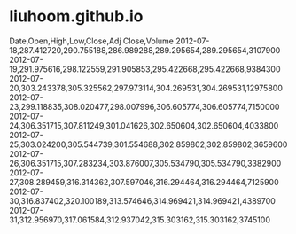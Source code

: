 # liuhoom.github.io

Date,Open,High,Low,Close,Adj Close,Volume
2012-07-18,287.412720,290.755188,286.989288,289.295654,289.295654,3107900
2012-07-19,291.975616,298.122559,291.905853,295.422668,295.422668,9384300
2012-07-20,303.243378,305.325562,297.973114,304.269531,304.269531,12975800
2012-07-23,299.118835,308.020477,298.007996,306.605774,306.605774,7150000
2012-07-24,306.351715,307.811249,301.041626,302.650604,302.650604,4033800
2012-07-25,303.024200,305.544739,301.554688,302.859802,302.859802,3659600
2012-07-26,306.351715,307.283234,303.876007,305.534790,305.534790,3382900
2012-07-27,308.289459,316.314362,307.597046,316.294464,316.294464,7125900
2012-07-30,316.837402,320.100189,313.574646,314.969421,314.969421,4389700
2012-07-31,312.956970,317.061584,312.937042,315.303162,315.303162,3745100
